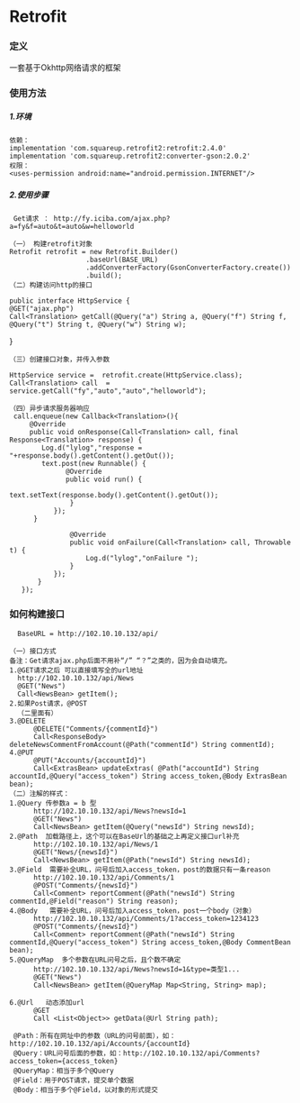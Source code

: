 # Retrofit
### 定义

一套基于Okhttp网络请求的框架

### 使用方法

##### 1.环境
    依赖：
    implementation 'com.squareup.retrofit2:retrofit:2.4.0'
    implementation 'com.squareup.retrofit2:converter-gson:2.0.2'
    权限：
    <uses-permission android:name="android.permission.INTERNET"/>
    
##### 2.使用步骤
     Get请求 ： http://fy.iciba.com/ajax.php?a=fy&f=auto&t=auto&w=helloworld

    （一） 构建retrofit对象
    Retrofit retrofit = new Retrofit.Builder()
                       .baseUrl(BASE_URL)
                       .addConverterFactory(GsonConverterFactory.create())
                       .build();
    （二）构建访问http的接口
    
    public interface HttpService {
    @GET("ajax.php")
    Call<Translation> getCall(@Query("a") String a, @Query("f") String f, @Query("t") String t, @Query("w") String w);
}

    （三）创建接口对象，并传入参数
    
    HttpService service =  retrofit.create(HttpService.class);
    Call<Translation> call  =  service.getCall("fy","auto","auto","helloworld");
    
    （四）异步请求服务器响应
     call.enqueue(new Callback<Translation>(){
         @Override
         public void onResponse(Call<Translation> call, final Response<Translation> response) {
            Log.d("lylog","response =  "+response.body().getContent().getOut());
            text.post(new Runnable() {
                  @Override
                  public void run() {
                        text.setText(response.body().getContent().getOut());
                   }
               });
          }

                   @Override
                   public void onFailure(Call<Translation> call, Throwable t) {
                       Log.d("lylog","onFailure ");
                   }
               });
           }
       });  
       
### 如何构建接口

      BaseURL = http://102.10.10.132/api/
      
    （一）接口方式    
    备注：Get请求ajax.php后面不用补“/” “？”之类的，因为会自动填充。  
    1.@GET请求之后 可以直接填写全的url地址
      http://102.10.10.132/api/News
      @GET("News")
      Call<NewsBean> getItem();
    2.如果Post请求，@POST
      （二里面有）
    3.@DELETE
          @DELETE("Comments/{commentId}")
          Call<ResponseBody> deleteNewsCommentFromAccount(@Path("commentId") String commentId);
    4.@PUT
          @PUT("Accounts/{accountId}")
          Call<ExtrasBean> updateExtras( @Path("accountId") String accountId,@Query("access_token") String access_token,@Body ExtrasBean bean);
    （二）注解的样式：
    1.@Query 传参数a = b 型
          http://102.10.10.132/api/News?newsId=1
          @GET("News")
          Call<NewsBean> getItem(@Query("newsId") String newsId);
    2.@Path  加载路径上，这个可以在BaseUrl的基础之上再定义接口url补充    
          http://102.10.10.132/api/News/1   
          @GET("News/{newsId}")
          Call<NewsBean> getItem(@Path("newsId") String newsId);
    3.@Field  需要补全URL，问号后加入access_token，post的数据只有一条reason
          http://102.10.10.132/api/Comments/1
          @POST("Comments/{newsId}")
          Call<Comment> reportComment(@Path("newsId") String commentId,@Field("reason") String reason);
    4.@Body   需要补全URL，问号后加入access_token，post一个body（对象）
          http://102.10.10.132/api/Comments/1?access_token=1234123
          @POST("Comments/{newsId}")
          Call<Comment> reportComment(@Path("newsId") String commentId,@Query("access_token") String access_token,@Body CommentBean bean);
    5.@QueryMap  多个参数在URL问号之后，且个数不确定
          http://102.10.10.132/api/News?newsId=1&type=类型1...
          @GET("News")
          Call<NewsBean> getItem(@QueryMap Map<String, String> map);
          
    6.@Url   动态添加url
          @GET
          Call <List<Object>> getData(@Url String path);
     
     @Path：所有在网址中的参数（URL的问号前面），如：http://102.10.10.132/api/Accounts/{accountId}
     @Query：URL问号后面的参数，如：http://102.10.10.132/api/Comments?access_token={access_token}
     @QueryMap：相当于多个@Query
     @Field：用于POST请求，提交单个数据
     @Body：相当于多个@Field，以对象的形式提交

